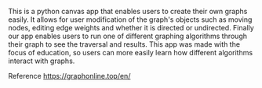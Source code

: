This is a python canvas app that enables users to create their own graphs easily. It allows for user modification of the graph's objects such as moving nodes, editing edge weights and whether it is directed or undirected. 
Finally our app enables users to run one of different graphing algorithms through their graph to see the traversal and results. This app was made with the focus of education, so users can more easily learn
how different algorithms interact with graphs.

Reference
https://graphonline.top/en/
